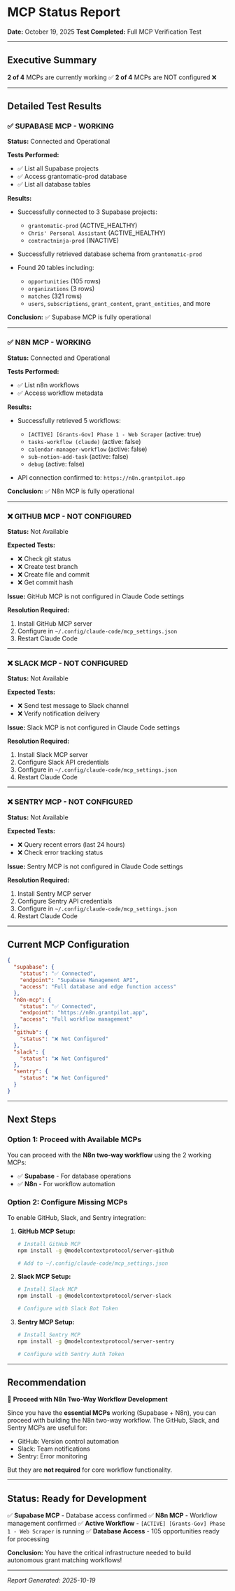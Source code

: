 # MCP Status Report
**Date:** October 19, 2025
**Test Completed:** Full MCP Verification Test

---

## Executive Summary

**2 of 4** MCPs are currently working ✅
**2 of 4** MCPs are NOT configured ❌

---

## Detailed Test Results

### ✅ SUPABASE MCP - WORKING

**Status:** Connected and Operational

**Tests Performed:**
- ✅ List all Supabase projects
- ✅ Access grantomatic-prod database
- ✅ List all database tables

**Results:**
- Successfully connected to 3 Supabase projects:
  - `grantomatic-prod` (ACTIVE_HEALTHY)
  - `Chris' Personal Assistant` (ACTIVE_HEALTHY)
  - `contractninja-prod` (INACTIVE)

- Successfully retrieved database schema from `grantomatic-prod`
- Found 20 tables including:
  - `opportunities` (105 rows)
  - `organizations` (3 rows)
  - `matches` (321 rows)
  - `users`, `subscriptions`, `grant_content`, `grant_entities`, and more

**Conclusion:** ✅ Supabase MCP is fully operational

---

### ✅ N8N MCP - WORKING

**Status:** Connected and Operational

**Tests Performed:**
- ✅ List n8n workflows
- ✅ Access workflow metadata

**Results:**
- Successfully retrieved 5 workflows:
  - `[ACTIVE] [Grants-Gov] Phase 1 - Web Scraper` (active: true)
  - `tasks-workflow (claude)` (active: false)
  - `calendar-manager-workflow` (active: false)
  - `sub-notion-add-task` (active: false)
  - `debug` (active: false)

- API connection confirmed to: `https://n8n.grantpilot.app`

**Conclusion:** ✅ N8n MCP is fully operational

---

### ❌ GITHUB MCP - NOT CONFIGURED

**Status:** Not Available

**Expected Tests:**
- ❌ Check git status
- ❌ Create test branch
- ❌ Create file and commit
- ❌ Get commit hash

**Issue:** GitHub MCP is not configured in Claude Code settings

**Resolution Required:**
1. Install GitHub MCP server
2. Configure in `~/.config/claude-code/mcp_settings.json`
3. Restart Claude Code

---

### ❌ SLACK MCP - NOT CONFIGURED

**Status:** Not Available

**Expected Tests:**
- ❌ Send test message to Slack channel
- ❌ Verify notification delivery

**Issue:** Slack MCP is not configured in Claude Code settings

**Resolution Required:**
1. Install Slack MCP server
2. Configure Slack API credentials
3. Configure in `~/.config/claude-code/mcp_settings.json`
4. Restart Claude Code

---

### ❌ SENTRY MCP - NOT CONFIGURED

**Status:** Not Available

**Expected Tests:**
- ❌ Query recent errors (last 24 hours)
- ❌ Check error tracking status

**Issue:** Sentry MCP is not configured in Claude Code settings

**Resolution Required:**
1. Install Sentry MCP server
2. Configure Sentry API credentials
3. Configure in `~/.config/claude-code/mcp_settings.json`
4. Restart Claude Code

---

## Current MCP Configuration

```json
{
  "supabase": {
    "status": "✅ Connected",
    "endpoint": "Supabase Management API",
    "access": "Full database and edge function access"
  },
  "n8n-mcp": {
    "status": "✅ Connected",
    "endpoint": "https://n8n.grantpilot.app",
    "access": "Full workflow management"
  },
  "github": {
    "status": "❌ Not Configured"
  },
  "slack": {
    "status": "❌ Not Configured"
  },
  "sentry": {
    "status": "❌ Not Configured"
  }
}
```

---

## Next Steps

### Option 1: Proceed with Available MCPs
You can proceed with the **N8n two-way workflow** using the 2 working MCPs:
- ✅ **Supabase** - For database operations
- ✅ **N8n** - For workflow automation

### Option 2: Configure Missing MCPs
To enable GitHub, Slack, and Sentry integration:

1. **GitHub MCP Setup:**
   ```bash
   # Install GitHub MCP
   npm install -g @modelcontextprotocol/server-github

   # Add to ~/.config/claude-code/mcp_settings.json
   ```

2. **Slack MCP Setup:**
   ```bash
   # Install Slack MCP
   npm install -g @modelcontextprotocol/server-slack

   # Configure with Slack Bot Token
   ```

3. **Sentry MCP Setup:**
   ```bash
   # Install Sentry MCP
   npm install -g @modelcontextprotocol/server-sentry

   # Configure with Sentry Auth Token
   ```

---

## Recommendation

🎯 **Proceed with N8n Two-Way Workflow Development**

Since you have the **essential MCPs** working (Supabase + N8n), you can proceed with building the N8n two-way workflow. The GitHub, Slack, and Sentry MCPs are useful for:
- GitHub: Version control automation
- Slack: Team notifications
- Sentry: Error monitoring

But they are **not required** for core workflow functionality.

---

## Status: Ready for Development

✅ **Supabase MCP** - Database access confirmed
✅ **N8n MCP** - Workflow management confirmed
✅ **Active Workflow** - `[ACTIVE] [Grants-Gov] Phase 1 - Web Scraper` is running
✅ **Database Access** - 105 opportunities ready for processing

**Conclusion:** You have the critical infrastructure needed to build autonomous grant matching workflows!

---

*Report Generated: 2025-10-19*
